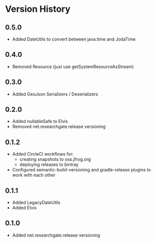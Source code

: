 # Version History

## 0.5.0
* Added DateUtils to convert between java.time and JodaTime

## 0.4.0
* Removed Resource (just use getSystemResourceAsStream)

## 0.3.0
* Added GeoJson Serializers / Deserializers

## 0.2.0
* Added nullableSafe to Elvis
* Removed net.researchgate.release versioning

## 0.1.2
* Added CircleCI workflows for:
  - creating snapshots to oss.jfrog.org
  - deploying releases to bintray
* Configured semantic-build-versioning and gradle-release plugins to work with each other

## 0.1.1
* Added LegacyDateUtils
* Added Elvis

## 0.1.0
* Added net.researchgate.release versioning